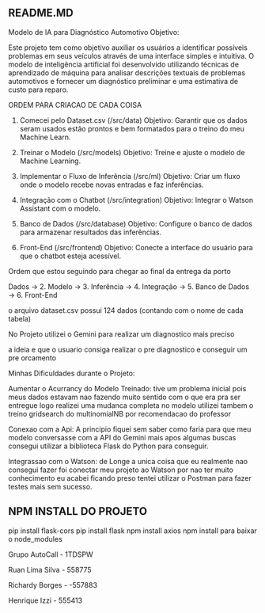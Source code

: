 ## README.MD
Modelo de IA para Diagnóstico Automotivo
Objetivo:

Este projeto tem como objetivo auxiliar os usuários a identificar possíveis problemas em seus veículos através de uma interface simples e intuitiva. O modelo de inteligência artificial foi desenvolvido utilizando técnicas de aprendizado de máquina para analisar descrições textuais de problemas automotivos e fornecer um diagnóstico preliminar e uma estimativa de custo para reparo.


ORDEM PARA CRIACAO DE CADA COISA

1. Comecei pelo Dataset.csv (/src/data)
Objetivo: Garantir que os dados seram usados estão prontos e bem formatados para o treino do meu Machine Learn.

2. Treinar o Modelo (/src/models)
Objetivo: Treine e ajuste o modelo de Machine Learning.

3. Implementar o Fluxo de Inferência (/src/ml)
Objetivo: Criar um fluxo onde o modelo recebe novas entradas e faz inferências.

4. Integração com o Chatbot (/src/integration)
Objetivo: Integrar o Watson Assistant com o modelo.

5. Banco de Dados (/src/database)
Objetivo: Configure o banco de dados para armazenar resultados das inferências.

6. Front-End (/src/frontend)
Objetivo: Conecte a interface do usuário para que o chatbot esteja acessível.

Ordem que estou seguindo para chegar ao final da entrega da porto

Dados → 2. Modelo → 3. Inferência → 4. Integração → 5. Banco de Dados → 6. Front-End

o arquivo dataset.csv possui 124 dados (contando com o nome de cada tabela)

No Projeto utilizei o Gemini para realizar um diagnostico mais preciso

a ideia e que o usuario consiga realizar o pre diagnostico e conseguir um pre orcamento


Minhas Dificuldades durante o Projeto:

Aumentar o Acurrancy do Modelo Treinado: tive um problema inicial pois meus dados estavam nao fazendo muito sentido com o que era pra ser entregue logo realizei uma mudanca completa no modelo utilizei tambem o treino gridsearch do multinomialNB por recomendacao do professor

Conexao com a Api: A principio fiquei sem saber como faria para que meu modelo conversasse com a API do Gemini mais apos algumas buscas consegui utilizar a biblioteca Flask do Python para conseguir.

Integrassao com o Watson: de Longe a unica coisa que eu realmente nao consegui fazer foi conectar meu projeto ao Watson por nao ter muito conhecimento eu acabei ficando preso tentei utilizar o Postman para fazer testes mais sem sucesso.


## NPM INSTALL DO PROJETO

pip install flask-cors
pip install flask
npm install axios
npm install para baixar o node_modules




Grupo AutoCall - 1TDSPW

Ruan Lima Silva - 558775

Richardy Borges - -557883

Henrique Izzi - 555413
